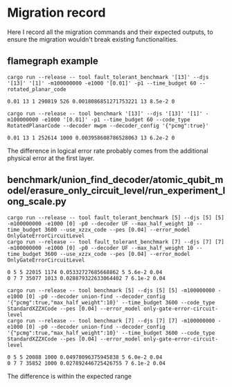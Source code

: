 # Migration record

Here I record all the migration commands and their expected outputs, to ensure the migration wouldn't break existing functionalities.


## flamegraph example

```
cargo run --release -- tool fault_tolerant_benchmark '[13]' --djs '[13]' '[1]' -m100000000 -e1000 '[0.01]' -p1 --time_budget 60 --rotated_planar_code

0.01 13 1 290819 526 0.0018086851271753221 13 8.5e-2 0
```

```
cargo run --release -- tool benchmark '[13]' --djs '[13]' '[1]' -m100000000 -e1000 '[0.01]' -p1 --time_budget 60 --code_type RotatedPlanarCode --decoder mwpm --decoder_config '{"pcmg":true}'

0.01 13 1 252614 1000 0.003958608786528063 13 6.2e-2 0
```

The difference in logical error rate probably comes from the additional physical error at the first layer.

## benchmark/union_find_decoder/atomic_qubit_model/erasure_only_circuit_level/run_experiment_long_scale.py

```
cargo run --release -- tool fault_tolerant_benchmark [5] --djs [5] [5] -m100000000 -e1000 [0] -p0 --decoder UF --max_half_weight 10 --time_budget 3600 --use_xzzx_code --pes [0.04] --error_model OnlyGateErrorCircuitLevel
cargo run --release -- tool fault_tolerant_benchmark [7] --djs [7] [7] -m100000000 -e1000 [0] -p0 --decoder UF --max_half_weight 10 --time_budget 3600 --use_xzzx_code --pes [0.04] --error_model OnlyGateErrorCircuitLevel

0 5 5 22015 1174 0.05332727685668862 5 5.6e-2 0.04
0 7 7 35077 1013 0.028879322633064402 7 6.1e-2 0.04
```

```
cargo run --release -- tool benchmark [5] --djs [5] [5] -m100000000 -e1000 [0] -p0 --decoder union-find --decoder_config '{"pcmg":true,"max_half_weight":10}' --time_budget 3600 --code_type StandardXZZXCode --pes [0.04] --error_model only-gate-error-circuit-level
cargo run --release -- tool benchmark [7] --djs [7] [7] -m100000000 -e1000 [0] -p0 --decoder union-find --decoder_config '{"pcmg":true,"max_half_weight":10}' --time_budget 3600 --code_type StandardXZZXCode --pes [0.04] --error_model only-gate-error-circuit-level

0 5 5 20088 1000 0.04978096375945838 5 6.0e-2 0.04
0 7 7 35852 1000 0.027892446725426755 7 6.1e-2 0.04
```

The difference is within the expected range


